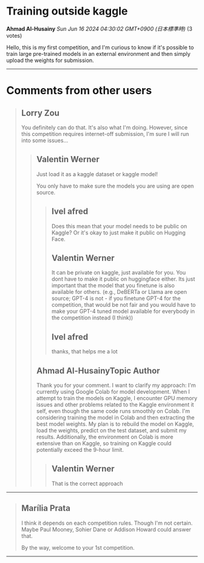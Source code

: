 # Training outside kaggle

**Ahmad Al-Husainy** *Sun Jun 16 2024 04:30:02 GMT+0900 (日本標準時)* (3 votes)

Hello, this is my first competition, and I'm curious to know if it's possible to train large pre-trained models in an external environment and then simply upload the weights for submission. 



---

 # Comments from other users

> ## Lorry Zou
> 
> You definitely can do that. It's also what I'm doing. However, since this competition requires internet-off submission, I'm sure I will run into some issues…
> 
> 
> 
> > ## Valentin Werner
> > 
> > Just load it as a kaggle dataset or kaggle model!
> > 
> > You only have to make sure the models you are using are open source. 
> > 
> > 
> > 
> > > ## Ivel afred
> > > 
> > > Does this mean that your model needs to be public on Kaggle? Or it's okay to just make it public on Hugging Face.
> > > 
> > > 
> > > 
> > > ## Valentin Werner
> > > 
> > > It can be private on kaggle, just available for you. You dont have to make it public on huggingface either. Its just important that the model that you finetune is also available for others. (e.g., DeBERTa or Llama are open source; GPT-4 is not - if you finetune GPT-4 for the competition, that would be not fair and you would have to make your GPT-4 tuned model available for everybody in the competition instead (I think))
> > > 
> > > 
> > > 
> > > ## Ivel afred
> > > 
> > > thanks, that helps me a lot
> > > 
> > > 
> > > 
> > ## Ahmad Al-HusainyTopic Author
> > 
> > Thank you for your comment. I want to clarify my approach: I'm currently using Google Colab for model development. When I attempt to train the models on Kaggle, I encounter GPU memory issues and other problems related to the Kaggle environment it self, even though the same code runs smoothly on Colab. I'm considering training the model in Colab and then extracting the best model weights. My plan is to rebuild the model on Kaggle, load the weights, predict on the test dataset, and submit my results. Additionally, the environment on Colab is more extensive than on Kaggle, so training on Kaggle could potentially exceed the 9-hour limit.
> > 
> > 
> > 
> > > ## Valentin Werner
> > > 
> > > That is the correct approach
> > > 
> > > 
> > > 


---

> ## Marília Prata
> 
> I think it depends on each competition rules. Though I'm not certain. Maybe Paul Mooney, Sohier Dane or Addison Howard could answer that.
> 
> By the way, welcome to your 1st competition.
> 
> 
> 


---

